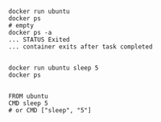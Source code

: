 ```terminal

docker run ubuntu
docker ps
# empty
docker ps -a
... STATUS Exited
... container exits after task completed
```

```terminal

docker run ubuntu sleep 5
docker ps
```

```terminal

FROM ubuntu
CMD sleep 5
# or CMD ["sleep", "5"]
```